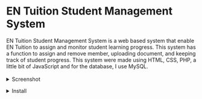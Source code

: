 <h1>EN Tuition Student Management System</h1>
EN Tuition Student Management System is a web based system that enable EN Tuition to assign and monitor student learning progress. This system has a function to assign and remove member, uploading document, and keeping track of student progress. This system were made using HTML, CSS, PHP, a little bit of JavaScript and for the database, I use MySQL. <br><br>

<details>
        <summary>Screenshot</summary>
        
![main](https://user-images.githubusercontent.com/102579596/173716208-29329db6-5ef3-4fb5-bf8a-e11b4dd3db75.jpg) 
        <br><br>


![st](https://user-images.githubusercontent.com/102579596/173715950-32c2e37b-fd63-47bd-a534-6e5af722bd8b.jpg)
    </details> 
    
 <details>
<summary>Install</summary>
        
        1. Download the project zip file

2. Extract the file and ENStudio_SMS folder

3.Paste inside root directory(for xampp xampp/htdocs, for wamp wamp/www, for lamp var/www/Html)

4.Open PHPMyAdmin (http://localhost/phpmyadmin)

5. Create a database with the name  ensms

6. Import ensms.sql file(given inside the zip package in Database File)

7. Run the script http://localhost/studentms
        </details>



